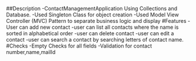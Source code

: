 ##Description
  -ContactManagementApplication Using Collections and Database.
  -Used Singleton Class for object creation
  -Used Model View Controller (MVC) Pattern to separate business logic and display
#Features
  -User can add new contact
  -user can list all contacts where the name is sorted in alphabetical order
  -user can delete contact
  -user can edit a contact
  -user can search a contact by searching letters of contact name.
 #Checks
  -Empty Checks for all fields
  -Validation for contact number,name,mailId
  
